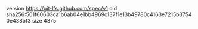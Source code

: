 version https://git-lfs.github.com/spec/v1
oid sha256:501f60603ca1b6ab04e1bb4969c137f1e13b49780c4163e7215b37540e438bf3
size 4375
